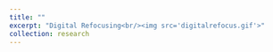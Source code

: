 ```yaml
---
title: ""
excerpt: "Digital Refocusing<br/><img src='digitalrefocus.gif'>"
collection: research
---
```


